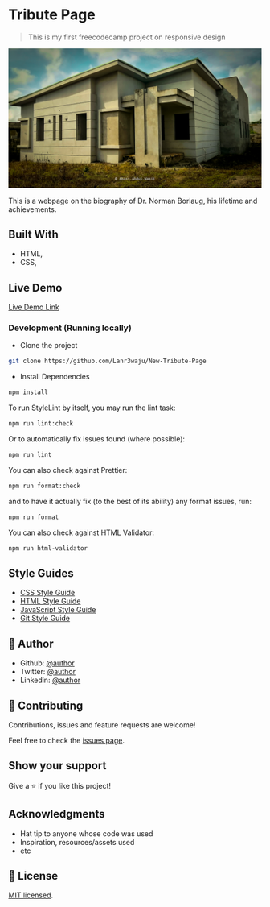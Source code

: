 # Tribute Page

> This is my first freecodecamp project on responsive design

![screenshot](./img/arch.jpg)

This is a webpage on the biography of Dr. Norman Borlaug, his lifetime and achievements. 

## Built With

- HTML,
- CSS,


## Live Demo

[Live Demo Link](https://abass-tribute-page.netlify.app//)

### Development (Running locally)

- Clone the project

```bash
git clone https://github.com/Lanr3waju/New-Tribute-Page

```

- Install Dependencies

```bash
npm install
```

To run StyleLint by itself, you may run the lint task:

```bash
npm run lint:check
```

Or to automatically fix issues found (where possible):

```bash
npm run lint
```

You can also check against Prettier:

```bash
npm run format:check
```

and to have it actually fix (to the best of its ability) any format issues, run:

```bash
npm run format
```

You can also check against HTML Validator:

```bash
npm run html-validator
```

## Style Guides

- [CSS Style Guide](http://udacity.github.io/frontend-nanodegree-styleguide/css.html)
- [HTML Style Guide](http://udacity.github.io/frontend-nanodegree-styleguide/index.html)
- [JavaScript Style Guide](http://udacity.github.io/frontend-nanodegree-styleguide/javascript.html)
- [Git Style Guide](https://udacity.github.io/git-styleguide/)

## 👤 Author

- Github: [@author](https://github.com/author)
- Twitter: [@author](https://twitter.com/author)
- Linkedin: [@author](https://www.linkedin.com/in/author/)

## 🤝 Contributing

Contributions, issues and feature requests are welcome!

Feel free to check the [issues page](../../issues).

## Show your support

Give a ⭐️ if you like this project!

## Acknowledgments

- Hat tip to anyone whose code was used
- Inspiration, resources/assets used
- etc

## 📝 License

[MIT licensed](./LICENSE).
